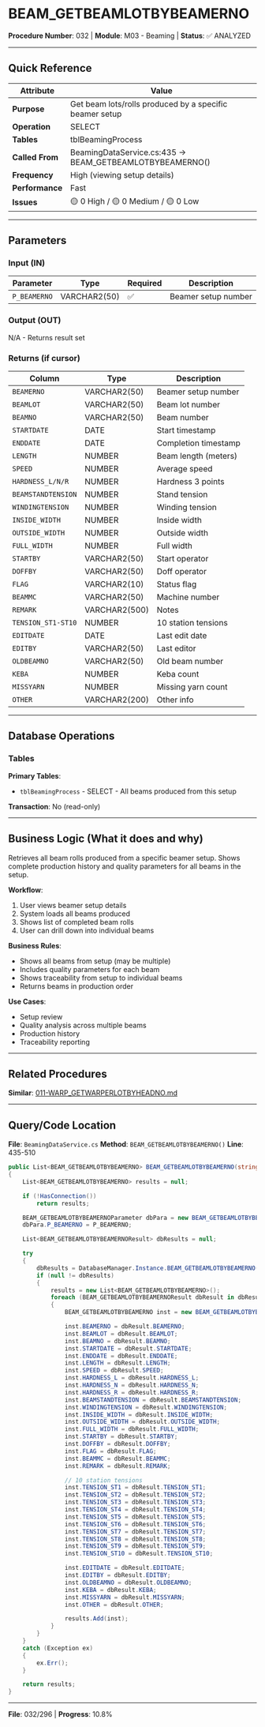 # BEAM_GETBEAMLOTBYBEAMERNO

**Procedure Number**: 032 | **Module**: M03 - Beaming | **Status**: ✅ ANALYZED

---

## Quick Reference

| Attribute | Value |
|-----------|-------|
| **Purpose** | Get beam lots/rolls produced by a specific beamer setup |
| **Operation** | SELECT |
| **Tables** | tblBeamingProcess |
| **Called From** | BeamingDataService.cs:435 → BEAM_GETBEAMLOTBYBEAMERNO() |
| **Frequency** | High (viewing setup details) |
| **Performance** | Fast |
| **Issues** | 🟡 0 High / 🟡 0 Medium / 🟡 0 Low |

---

## Parameters

### Input (IN)

| Parameter | Type | Required | Description |
|-----------|------|----------|-------------|
| `P_BEAMERNO` | VARCHAR2(50) | ✅ | Beamer setup number |

### Output (OUT)

N/A - Returns result set

### Returns (if cursor)

| Column | Type | Description |
|--------|------|-------------|
| `BEAMERNO` | VARCHAR2(50) | Beamer setup number |
| `BEAMLOT` | VARCHAR2(50) | Beam lot number |
| `BEAMNO` | VARCHAR2(50) | Beam number |
| `STARTDATE` | DATE | Start timestamp |
| `ENDDATE` | DATE | Completion timestamp |
| `LENGTH` | NUMBER | Beam length (meters) |
| `SPEED` | NUMBER | Average speed |
| `HARDNESS_L/N/R` | NUMBER | Hardness 3 points |
| `BEAMSTANDTENSION` | NUMBER | Stand tension |
| `WINDINGTENSION` | NUMBER | Winding tension |
| `INSIDE_WIDTH` | NUMBER | Inside width |
| `OUTSIDE_WIDTH` | NUMBER | Outside width |
| `FULL_WIDTH` | NUMBER | Full width |
| `STARTBY` | VARCHAR2(50) | Start operator |
| `DOFFBY` | VARCHAR2(50) | Doff operator |
| `FLAG` | VARCHAR2(10) | Status flag |
| `BEAMMC` | VARCHAR2(50) | Machine number |
| `REMARK` | VARCHAR2(500) | Notes |
| `TENSION_ST1-ST10` | NUMBER | 10 station tensions |
| `EDITDATE` | DATE | Last edit date |
| `EDITBY` | VARCHAR2(50) | Last editor |
| `OLDBEAMNO` | VARCHAR2(50) | Old beam number |
| `KEBA` | NUMBER | Keba count |
| `MISSYARN` | NUMBER | Missing yarn count |
| `OTHER` | VARCHAR2(200) | Other info |

---

## Database Operations

### Tables

**Primary Tables**:
- `tblBeamingProcess` - SELECT - All beams produced from this setup

**Transaction**: No (read-only)

---

## Business Logic (What it does and why)

Retrieves all beam rolls produced from a specific beamer setup. Shows complete production history and quality parameters for all beams in the setup.

**Workflow**:
1. User views beamer setup details
2. System loads all beams produced
3. Shows list of completed beam rolls
4. User can drill down into individual beams

**Business Rules**:
- Shows all beams from setup (may be multiple)
- Includes quality parameters for each beam
- Shows traceability from setup to individual beams
- Returns beams in production order

**Use Cases**:
- Setup review
- Quality analysis across multiple beams
- Production history
- Traceability reporting

---

## Related Procedures

**Similar**: [011-WARP_GETWARPERLOTBYHEADNO.md](../02_Warping/011-WARP_GETWARPERLOTBYHEADNO.md)

---

## Query/Code Location

**File**: `BeamingDataService.cs`
**Method**: `BEAM_GETBEAMLOTBYBEAMERNO()`
**Line**: 435-510

```csharp
public List<BEAM_GETBEAMLOTBYBEAMERNO> BEAM_GETBEAMLOTBYBEAMERNO(string P_BEAMERNO)
{
    List<BEAM_GETBEAMLOTBYBEAMERNO> results = null;

    if (!HasConnection())
        return results;

    BEAM_GETBEAMLOTBYBEAMERNOParameter dbPara = new BEAM_GETBEAMLOTBYBEAMERNOParameter();
    dbPara.P_BEAMERNO = P_BEAMERNO;

    List<BEAM_GETBEAMLOTBYBEAMERNOResult> dbResults = null;

    try
    {
        dbResults = DatabaseManager.Instance.BEAM_GETBEAMLOTBYBEAMERNO(dbPara);
        if (null != dbResults)
        {
            results = new List<BEAM_GETBEAMLOTBYBEAMERNO>();
            foreach (BEAM_GETBEAMLOTBYBEAMERNOResult dbResult in dbResults)
            {
                BEAM_GETBEAMLOTBYBEAMERNO inst = new BEAM_GETBEAMLOTBYBEAMERNO();

                inst.BEAMERNO = dbResult.BEAMERNO;
                inst.BEAMLOT = dbResult.BEAMLOT;
                inst.BEAMNO = dbResult.BEAMNO;
                inst.STARTDATE = dbResult.STARTDATE;
                inst.ENDDATE = dbResult.ENDDATE;
                inst.LENGTH = dbResult.LENGTH;
                inst.SPEED = dbResult.SPEED;
                inst.HARDNESS_L = dbResult.HARDNESS_L;
                inst.HARDNESS_N = dbResult.HARDNESS_N;
                inst.HARDNESS_R = dbResult.HARDNESS_R;
                inst.BEAMSTANDTENSION = dbResult.BEAMSTANDTENSION;
                inst.WINDINGTENSION = dbResult.WINDINGTENSION;
                inst.INSIDE_WIDTH = dbResult.INSIDE_WIDTH;
                inst.OUTSIDE_WIDTH = dbResult.OUTSIDE_WIDTH;
                inst.FULL_WIDTH = dbResult.FULL_WIDTH;
                inst.STARTBY = dbResult.STARTBY;
                inst.DOFFBY = dbResult.DOFFBY;
                inst.FLAG = dbResult.FLAG;
                inst.BEAMMC = dbResult.BEAMMC;
                inst.REMARK = dbResult.REMARK;

                // 10 station tensions
                inst.TENSION_ST1 = dbResult.TENSION_ST1;
                inst.TENSION_ST2 = dbResult.TENSION_ST2;
                inst.TENSION_ST3 = dbResult.TENSION_ST3;
                inst.TENSION_ST4 = dbResult.TENSION_ST4;
                inst.TENSION_ST5 = dbResult.TENSION_ST5;
                inst.TENSION_ST6 = dbResult.TENSION_ST6;
                inst.TENSION_ST7 = dbResult.TENSION_ST7;
                inst.TENSION_ST8 = dbResult.TENSION_ST8;
                inst.TENSION_ST9 = dbResult.TENSION_ST9;
                inst.TENSION_ST10 = dbResult.TENSION_ST10;

                inst.EDITDATE = dbResult.EDITDATE;
                inst.EDITBY = dbResult.EDITBY;
                inst.OLDBEAMNO = dbResult.OLDBEAMNO;
                inst.KEBA = dbResult.KEBA;
                inst.MISSYARN = dbResult.MISSYARN;
                inst.OTHER = dbResult.OTHER;

                results.Add(inst);
            }
        }
    }
    catch (Exception ex)
    {
        ex.Err();
    }

    return results;
}
```

---

**File**: 032/296 | **Progress**: 10.8%
